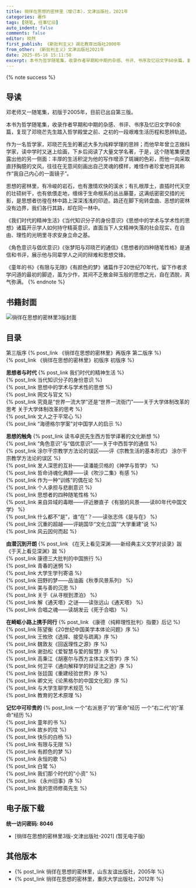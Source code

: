 ```yaml
---
title: 徜徉在思想的密林里（增订本），文津出版社，2021年
categories: 著作
tags: [随笔, 往事忆旧]
auto_indent: false
comments: false
editor: 皎然
first_publish: 《新批判主义》湖北教育出版社2000年
from_other: 《新批判主义》文津出版社2021年
date: 2025-05-16 15:11:58
excerpt: 本书为哲学随笔集，收录作者早期和中期的杂感、书评、书序及忆旧文字60余篇，复现了邓晓芒先生踏入哲学殿堂之前、之初的一段艰难生活历程和思辨轨迹。《我们时代的精神生活》《当代知识分子的身份意识》《思想中的学术与学术性的思想》诸篇开示学人如何持守精英意识，直面当下人文精神失落的社会现实，在自由、理性的光明里寻求安身立命之基。《角色意识与倡优意识》《张梦阳与邓晓芒的通信》《思想者的四种随笔性格》是通信和书评，展示他与同辈学人之间的辩难和思想交锋。《童年的书》《有限与无限》《有颜色的梦》诸篇作于20世纪70年代，留下作者求学问道的最初的脚迹，虽为少作，其间不乏散金碎玉般的思想之光，自在洒脱，真气弥满。
---
```

{% note success %}
## 导读
邓老师又一随笔集，初版于2005年，目前已出自第三版。

本书为哲学随笔集，收录作者早期和中期的杂感、书评、书序及忆旧文字60余篇，复现了邓晓芒先生踏入哲学殿堂之前、之初的一段艰难生活历程和思辨轨迹。

作为一名哲学家，邓晓芒先生的著述大多为纯粹学理的思辨；而他早年曾立志做科学家，读中学时又迷上绘画，下乡后阅读了大量文学名著，于是，这个随笔集便透露出他的另一侧面：丰厚的生活积淀为他的写作增添了斑斓的色彩，而他一向采取直抒胸臆的文风，往往在无意间刻画出自己灵魂的模样，难怪作者珍爱地将其称作“我自己内心的一面镜子”。

思想的密林里，有冷峻的岩石，也有激情欢快的溪水；有扎根厚土，直插时代天空的壮硕树干，也有依偎走地，缠绵于生命根系的丛丛藤蔓，这满纸密密交措的光影，是思想者彷徨在林中路上深深浅浅的印迹。路还在脚下宛转盘曲、恶想的密林没有边界，我们各行其路，却在同一林中。

《我们时代的精神生活》《当代知识分子的身份意识》《思想中的学术与学术性的思想》诸篇开示学人如何持守精英意识，直面当下人文精神失落的社会现实，在自由、理性的光明里寻求安身立命之基。

《角色意识与倡优意识》《张梦阳与邓晓芒的通信》《思想者的四种随笔性格》是通信和书评，展示他与同辈学人之间的辩难和思想交锋。

《童年的书》《有限与无限》《有颜色的梦》诸篇作于20世纪70年代，留下作者求学问道的最初的脚迹，虽为少作，其间不乏散金碎玉般的思想之光，自在洒脱，真气弥满。
{% endnote %}
## 书籍封面
![徜徉在思想的密林里3版封面](/images/徜徉在思想的密林里3版封面.jpg)

## 目录
第三版序
{% post_link 《徜徉在思想的密林里》再版序 第二版序 %}<br/>
{% post_link 《徜徉在思想的密林里》初版序 初版序 %}<br/>

**思想者与时代**
{% post_link 我们时代的精神生活 %}<br/>
{% post_link 当代知识分子的身份意识 %}<br/>
{% post_link 思想中的学术与学术性的思想 %}<br/>
{% post_link 网文与官文 %}<br/>
{% post_link 究竟是“世界一流大学”还是“世界一流衙门”——关于大学体制改革的思考 关于大学体制改革的思考 %}<br/>
{% post_link 文人之于平常心 %}<br/>
{% post_link “海德格尔学案”对中国学人的启示 %}<br/>

**思想的触角**
{% post_link 读韦卓民先生西方哲学译著的文化断想 %}<br/>
{% post_link “角色意识”与“倡优意识”——关于中西哲学的通信 %}<br/>
{% post_link 涂尔干宗教学方法论的误区——评《宗教生活的基本形式》 涂尔干宗教学方法论的误区 %}<br/>
{% post_link 发人深思的互补——读潘能贝格的《神学与哲学》 %}<br/>
{% post_link 哲命诗魂化典辞——读《吹沙二集》有感 %}<br/>
{% post_link 作为一种“训练”的偶在论 %}<br/>
{% post_link 个人承担与悲剧意识 %}<br/>
{% post_link 思想者的四种随笔性格 %}<br/>
{% post_link 来自异域的毒眼——评近滕直子《有狼的风景——读80年代中国文学》 %}<br/>
{% post_link 什么都不“是”，谁“在”？——读张志伟《是与在》 %}<br/>
{% post_link 沉重的超越——评姚国华“文化立国”“大学重建”说 %}<br/>
{% post_link 风云因何而起 %}<br/>

**由潜沉到开朗**
{% post_link 《在天上看见深渊——新经典主义文学对谈录》跋 《于天上看见深渊》跋 %}<br/>
{% post_link 康德三大批判的中国旅行 %}<br/>
{% post_link 青春的迷惘 %}<br/>
{% post_link 大学生学刊寄语 %}<br/>
{% post_link 田野的梦——品油画《秋季风景系列》 %}<br/>
{% post_link 美与善的沉思 %}<br/>
{% post_link 关于《从寻根到漂泊》 %}<br/>
{% post_link 解《通天塔》之谜——读张远山《通天塔》 %}<br/>
{% post_link 合唱之魂——读胡发云《死于合唱》 %}<br/>

**在崎岖小路上携手同行**
{% post_link 《康德〈纯粹理性批判〉指要》后记 %}<br/>
{% post_link 陈望衡《20世纪中国美学本体论问题》序 %}<br/>
{% post_link 王攸欣《选择、接受与疏离》序 %}<br/>
{% post_link 魏敦友《回返理性之源》序 %}<br/>
{% post_link 谢劲松《爱智慧与爱的智慧》序 %}<br/>
{% post_link 高秉江《胡塞尔与西方主体主义哲学》序 %}<br/>
{% post_link 何卫平《通向解释学的辩证法之途》序 %}<br/>
{% post_link 张廷国《重建经验世界》序 %}<br/>
{% post_link 卿文光《论黑格尔的中国文化观》序 %}<br/>
{% post_link 与大学生聊学术规范 %}<br/>
{% post_link 教育的艺术原理 %}<br/>

**记忆中可珍贵的**
{% post_link 一个“右派崽子”的“革命”经历 一个“右二代”的“革命”经历 %}<br/>
{% post_link 童年的书 %}<br/>
{% post_link 故乡的坟 %}<br/>
{% post_link 快乐的白杨 %}<br/>
{% post_link 有限与无限 %}<br/>
{% post_link 有颜色的梦 %}<br/>
{% post_link 永恒的歌 %}<br/>
{% post_link 白鹭 %}<br/>
{% post_link 我们那个时代的“小资” %}<br/>
{% post_link 《永州旧事》序 %}<br/>
{% post_link 我的恩师修斋先生 %}<br/>

## 电子版下载
**统一访问密码: 8046**
- [徜徉在思想的密林里3版-文津出版社-2021] (暂无电子版)
   
## 其他版本
- {% post_link 徜徉在思想的密林里，山东友谊出版社，2005年 %}<br/>
- {% post_link 徜徉在思想的密林里，重庆大学出版社，2012年 %}<br/>